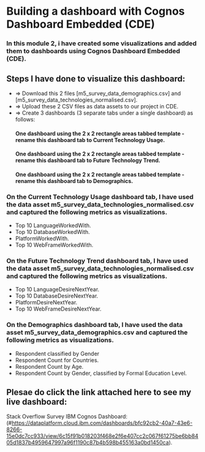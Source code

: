 # Building a dashboard with Cognos Dashboard Embedded (CDE)

### In this module 2, i have created some visualizations and added them to dashboards using Cognos Dashboard Embedded (CDE).

## Steps I have done to visualize this dashboard:
* => Download this 2 files [m5_survey_data_demographics.csv] and [m5_survey_data_technologies_normalised.csv]. 
* => Upload these 2 CSV files as data assets to our project in CDE.
* => Create 3 dashboards (3 separate tabs under a single dashboard) as follows:
    #### One dashboard using the 2 x 2 rectangle areas tabbed template - rename this dashboard tab to Current Technology Usage.
    #### One dashboard using the 2 x 2 rectangle areas tabbed template - rename this dashboard tab to Future Technology Trend.
    #### One dashboard using the 2 x 2 rectangle areas tabbed template - rename this dashboard tab to Demographics.

### On the Current Technology Usage dashboard tab, I have used the data asset m5_survey_data_technologies_normalised.csv and captured the following metrics as visualizations.
*	Top 10 LanguageWorkedWith.
*	Top 10 DatabaseWorkedWith.
*	PlatformWorkedWith.
*	Top 10 WebFrameWorkedWith.

### On the Future Technology Trend dashboard tab, I have used the data asset m5_survey_data_technologies_normalised.csv and captured the following metrics as visualizations.
*	Top 10 LanguageDesireNextYear.
*	Top 10 DatabaseDesireNextYear.
*	PlatformDesireNextYear.
*	Top 10 WebFrameDesireNextYear.

### On the Demographics dashboard tab, I have used the data asset m5_survey_data_demographics.csv and captured the following metrics as visualizations.
*	Respondent classified by Gender
*	Respondent Count for Countries.
*	Respondent Count by Age.
*	Respondent Count by Gender, classified by Formal Education Level.

## Plesae do click the link attached here to see my live dashboard: 
Stack Overflow Survey IBM Cognos Dashboard:(#https://dataplatform.cloud.ibm.com/dashboards/bfc92cb2-40a7-43e6-8266-15e0dc7cc933/view/6c15f91b018203f468e2f6e407cc2c067f61275be6bb8405d1837b4959647997a96f1190c87b4b598b455163a0bd1450ca).
